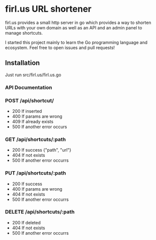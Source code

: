 # firl.us URL shortener
firl.us provides a small http server in go which provides a way to shorten URLs with your own domain as well as an API and an admin panel to manage shortcuts.

I started this project mainly to learn the Go programming language and ecosystem.
Feel free to open issues and pull requests!

## Installation
Just run src/firl.us/firl.us.go

### API Documentation

### POST /api/shortcut/
* 200 If inserted
* 400 If params are wrong
* 409 If already exists
* 500 If another error occurs

### GET /api/shortcuts/:path
* 200 If success {"path", "url"}
* 404 If not exists
* 500 If another error occurrs

### PUT /api/shortcuts/:path
* 200 If success
* 400 If params are wrong
* 404 If not exists
* 500 If another error occurrs

### DELETE /api/shortcuts/:path
* 200 If deleted
* 404 If not exists
* 500 If another error occurrs
